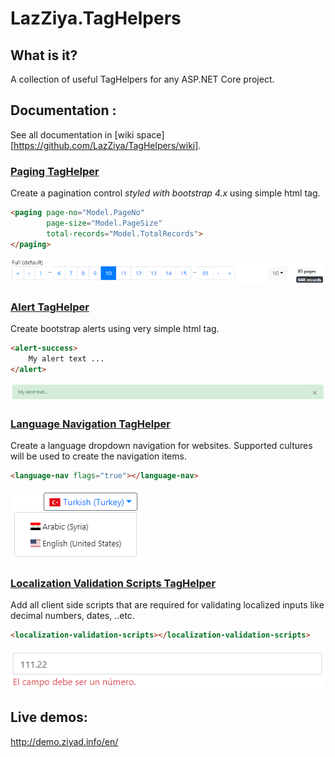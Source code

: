 # LazZiya.TagHelpers

## What is it?
A collection of useful TagHelpers for any ASP.NET Core project.

## Documentation :
See all documentation in [wiki space][https://github.com/LazZiya/TagHelpers/wiki].

### [Paging TagHelper][1]
Create a pagination control _styled with bootstrap 4.x_ using simple html tag.

````html
<paging page-no="Model.PageNo" 
        page-size="Model.PageSize"
        total-records="Model.TotalRecords">
</paging>
````
[![PagingTagHelper default](https://github.com/LazZiya/WebXRObjects/raw/master/Shared/Images/LazZiya.TagHelpers/paging-tag-helper-full.PNG)][1]

### [Alert TagHelper ][2]
Create bootstrap alerts using very simple html tag.

````html
<alert-success>
    My alert text ...
</alert>
````
[![AlertTagHelper - success](https://github.com/LazZiya/WebXRObjects/blob/master/Shared/Images/LazZiya.TagHelpers/alert-taghelper-success.PNG)][2]

### [Language Navigation TagHelper][3]
Create a language dropdown navigation for websites. Supported cultures will be used to create the navigation items.

````html
<language-nav flags="true"></language-nav>
````
[![LanguageNavTagHelper with flags](https://github.com/LazZiya/WebXRObjects/blob/master/Shared/Images/LazZiya.TagHelpers/languagenav-taghelper-with-flags.PNG)][3]

### [Localization Validation Scripts TagHelper][4]
Add all client side scripts that are required for validating localized inputs like decimal numbers, dates, ..etc.
````html
<localization-validation-scripts></localization-validation-scripts>
````
[![Localization number es](https://github.com/LazZiya/WebXRObjects/blob/master/Shared/Images/LazZiya.TagHelpers/localization-validiation-scripts-number-es.PNG)][4]

## Live demos:
http://demo.ziyad.info/en/

[1]:https://github.com/LazZiya/TagHelpers/wiki/Paging-TagHelper-Basic-Setup
[2]:https://github.com/LazZiya/TagHelpers/wiki/Alerts-TagHelper-Front-end-Alerts
[3]:https://github.com/LazZiya/TagHelpers/wiki/LanguageNav-TagHelper-Setup
[4]:https://github.com/LazZiya/TagHelpers/wiki/LocalizationValidationScripts-TagHelper-Setup
